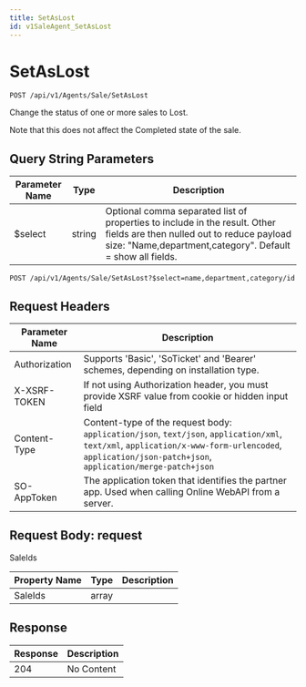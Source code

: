 ```yaml
---
title: SetAsLost
id: v1SaleAgent_SetAsLost
---
```


# SetAsLost

```http
POST /api/v1/Agents/Sale/SetAsLost
```

Change the status of one or more sales to Lost.

Note that this does not affect the Completed state of the sale.





## Query String Parameters

| Parameter Name | Type |  Description |
|----------------|------|--------------|
| $select | string |  Optional comma separated list of properties to include in the result. Other fields are then nulled out to reduce payload size: "Name,department,category". Default = show all fields. |

```http
POST /api/v1/Agents/Sale/SetAsLost?$select=name,department,category/id
```


## Request Headers

| Parameter Name | Description |
|----------------|-------------|
| Authorization  | Supports 'Basic', 'SoTicket' and 'Bearer' schemes, depending on installation type. |
| X-XSRF-TOKEN   | If not using Authorization header, you must provide XSRF value from cookie or hidden input field |
| Content-Type | Content-type of the request body: `application/json`, `text/json`, `application/xml`, `text/xml`, `application/x-www-form-urlencoded`, `application/json-patch+json`, `application/merge-patch+json` |
| SO-AppToken | The application token that identifies the partner app. Used when calling Online WebAPI from a server. |

## Request Body: request  

SaleIds 

| Property Name | Type |  Description |
|----------------|------|--------------|
| SaleIds | array |  |


## Response


| Response | Description |
|----------------|-------------|
| 204 | No Content |